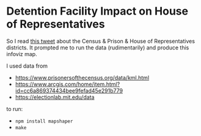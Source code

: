 # Detention Facility Impact on House of Representatives

So I read [this tweet](https://twitter.com/chimeracoder/status/1121003663739121665) about the Census & Prison & House of Representatives districts. It prompted me to run the data (rudimentarily) and produce this infoviz map.

I used data from
* https://www.prisonersofthecensus.org/data/kml.html
* https://www.arcgis.com/home/item.html?id=cc6a869374434bee9fefad45e291b779
* https://electionlab.mit.edu/data

to run:
* `npm install mapshaper`
* `make`
